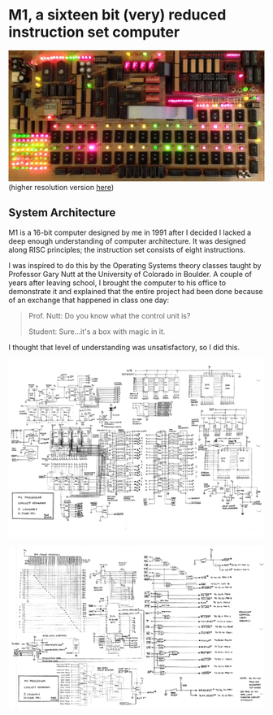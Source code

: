 M1, a sixteen bit (very) reduced instruction set computer
=========================================================

![photograph](https://github.com/jloughry/M1/raw/master/M1-hdr-thumb.jpeg)
(higher resolution version [here](https://github.com/jloughry/M1/raw/master/M1-hdr-full.jpeg))

System Architecture
-------------------

M1 is a 16-bit computer designed by me in 1991 after I decided I lacked a deep enough
understanding of computer architecture.  It was designed along RISC principles; the
instruction set consists of eight instructions.

I was inspired to do this by the Operating Systems theory classes taught by Professor
Gary Nutt at the University of Colorado in Boulder.  A couple of years after leaving
school, I brought the computer to his office to demonstrate it and explained that the
entire project had been done because of an exchange that happened in class one day:

> Prof. Nutt: Do you know what the control unit is?
> 
> Student: Sure...it's a box with magic in it.

I thought that level of understanding was unsatisfactory, so I did this.

![schematic](https://github.com/jloughry/M1/raw/master/M1_schematic_page_1_of_2.png)

![schematic](https://github.com/jloughry/M1/raw/master/M1_schematic_page_2_of_2.png)

